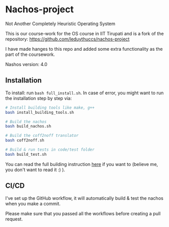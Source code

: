 # Nachos-project
Not Another Completely Heuristic Operating System

This is our course-work for the OS course in IIT Tirupati and is a fork of the repository: https://github.com/leduythuccs/nachos-project

I have made hanges to this repo and added some extra functionality as the part of the coursework.

Nashos version: 4.0

## Installation

To install: run `bash full_install.sh`. In case of error, you might want to run the installation step by step via:
```bash
# Install building tools like make, g++
bash install_building_tools.sh

# Build the nachos
bash build_nachos.sh

# Build the coff2noff translator
bash coff2noff.sh

# Build & run tests in code/test folder
bash build_test.sh
```

You can read the full building instruction [here](https://www.fit.hcmus.edu.vn/~ntquan/os/setup_nachos.html) if you want to (believe me, you don't want to read it :) ).


## CI/CD

I've set up the GitHub workflow, it will automatically build & test the nachos when you make a commit.

Please make sure that you passed all the workflows before creating a pull request.
